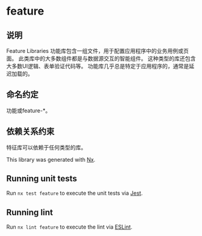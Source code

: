 # feature
## 说明
Feature Libraries
功能库包含一组文件，用于配置应用程序中的业务用例或页面。
此类库中的大多数组件都是与数据源交互的智能组件。
这种类型的库还包含大多数UI逻辑、表单验证代码等。
功能库几乎总是特定于应用程序的，通常是延迟加载的。

## 命名约定
功能或feature-*。

## 依赖关系约束
特征库可以依赖于任何类型的库。

This library was generated with [Nx](https://nx.dev).

## Running unit tests

Run `nx test feature` to execute the unit tests via [Jest](https://jestjs.io).

## Running lint

Run `nx lint feature` to execute the lint via [ESLint](https://eslint.org/).

